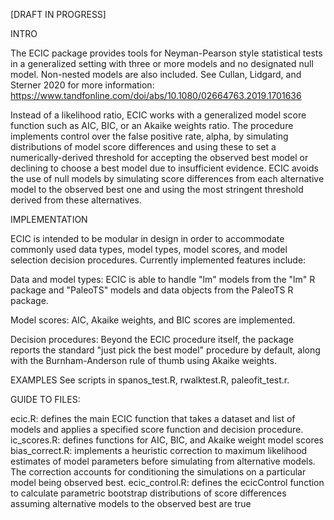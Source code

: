[DRAFT IN PROGRESS] 

INTRO 

The ECIC package provides tools for Neyman-Pearson style statistical tests in a generalized setting with three or more models and no designated null model. Non-nested models are also included. See Cullan, Lidgard, and Sterner 2020 for more information: https://www.tandfonline.com/doi/abs/10.1080/02664763.2019.1701636

Instead of a likelihood ratio, ECIC works with a generalized model score function such as AIC, BIC, or an Akaike weights ratio. The procedure implements control over the false positive rate, alpha, by simulating distributions of model score differences and using these to set a numerically-derived threshold for accepting the observed best model or declining to choose a best model due to insufficient evidence. ECIC avoids the use of null models by simulating score differences from each alternative model to the observed best one and using the most stringent threshold derived from these alternatives. 

IMPLEMENTATION

ECIC is intended to be modular in design in order to accommodate commonly used data types, model types, model scores, and model selection decision procedures. Currently implemented features include:

Data and model types: ECIC is able to handle "lm" models from the "lm" R package and "PaleoTS" models and data objects from the PaleoTS R package.

Model scores: AIC, Akaike weights, and BIC scores are implemented.

Decision procedures: Beyond the ECIC procedure itself, the package reports the standard "just pick the best model" procedure by default, along with the Burnham-Anderson rule of thumb using Akaike weights. 

EXAMPLES
See scripts in spanos_test.R, rwalktest.R, paleofit_test.r.

GUIDE TO FILES:

ecic.R: defines the main ECIC function that takes a dataset and list of models and applies a specified score function and decision procedure.
ic_scores.R: defines functions for AIC, BIC, and Akaike weight model scores
bias_correct.R: implements a heuristic correction to maximum likelihood estimates of model parameters before simulating from alternative models. The correction accounts for conditioning the simulations on a particular model being observed best.
ecic_control.R: defines the ecicControl function to calculate parametric bootstrap distributions of score differences assuming alternative models to the observed best are true
